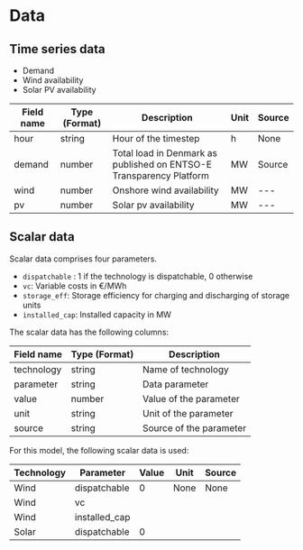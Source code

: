 # Data

## Time series data

- Demand
- Wind availability
- Solar PV availability

| Field name | Type (Format) | Description | Unit  | Source |
| ---        | ---           | ---         | ---   | ---    |
| hour | string | Hour of the timestep | h | None |
| demand | number | Total load in Denmark as published on ENTSO-E Transparency Platform  | MW  | Source |
| wind | number | Onshore wind availability | MW | ---       |
| pv | number | Solar pv availability | MW | ---       |


## Scalar data 

Scalar data comprises four parameters. 

- `dispatchable` : 1 if the technology is dispatchable, 0 otherwise 
- `vc`: Variable costs in €/MWh
- `storage_eff`: Storage efficiency for charging and discharging of storage units
- `installed_cap`: Installed capacity in MW

The scalar data has the following columns:

| Field name | Type (Format) | Description |
| --- | --- | --- |
| technology | string | Name of technology |
| parameter | string  | Data parameter | 
| value | number | Value of the parameter |
| unit | string | Unit of the parameter |
| source | string | Source of the parameter |


For this model, the following scalar data is used:

| Technology    | Parameter | Value | Unit  | Source    |
| ---           | ---       | ---   | ---   | ---       |
| Wind | dispatchable | 0 | None | None |
| Wind | vc |  |  |  |
| Wind | installed_cap |  |  |  |
| Solar | dispatchable | 0 |  |  |